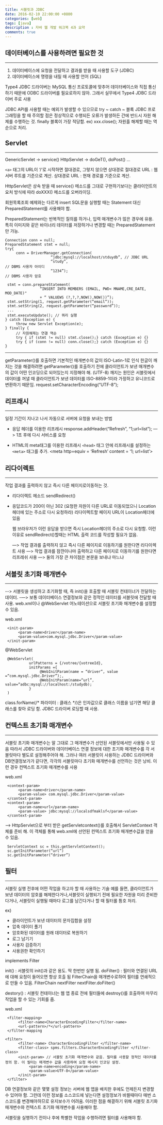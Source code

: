 ```yaml
---
title: 서블릿과 JDBC
date: 2016-02-10 22:00:00 +0800
categories: [web]
tags: [java]
description : 자바 웹 개발 워크북 4과 요약
comments: true
---
```

## 데이터베이스를 사용하려면 필요한 것
***
1. 데이터베이스에 요청을 전달하고 결과를 받을 때 사용할 도구 (JDBC)
2. 데이터베이스에 명령을 내릴 때 사용할 언어 (SQL)

Type4 JDBC 드라이버는 MySQL 통신 프로토콜에 맞추어 데이터베이스와 직접 통신하기 때문에 ODBC 드라이버를 필요로하지 않아. 그래서 실무에서 Type4 JDBC 드라이버 주로 사용

JDBC API를 사용할 때는 예외가 발생할 수 있으므로 try ~ catch ~ 블록
JDBC 프로그래밍을 할 때 주의할 점은 정상적으로 수행되든 오류가 발생하든 간에 반드시 자원 해제를 수행하는 것.
finally 블록이 가장 적당함. ex) xxx.close();
자원흘 해제할 때는 역순으로 처리.

## Servlet
***
GenericServlet -> service()
HttpServlet -> doGeT(), doPost() ...

`<a>` 태그의 URL이 ‘/‘로 시작하면 절대경로, 그렇지 않으면 상대경로
절대경로 URL : 웹 서버 루트를 기준으로 계산.
상대경로 URL : 현재 경로를 기준으로 계산.

HttpServlet은 상속 받을 때 service() 메소드를 그대로 구현하기보다는 클라이언트의 요처 방식에 따라 doXXX() 메소드를 오버라이딩.

회원목록조회 예제와는 다르게 insert SQL문을 실행할 때는 Statement 대신 PreparedStatement를 사용해야 함.

PreparedStatement는 반복적인 질의를 하거나, 입력 매개변수가 많은 경우에 유용.
특히 이미지와 같은 바이너리 데이터를 저장하거나 변경할 때는 PreparedStatement만 가능.

	Connection conn = null;
	PreparedStatement stmt = null;
	try{
    	 conn = DriverManager.getConnection(
                         “jdbc:mysql://localhost/stduydb”, // JDBC URL
                         “study”,                                         // DBMS 사용자 아이디
                         “1234”);                                        // DBMS 사용자 암호

     stmt = conn.prepareStatement(
                    “INSERT INTO MEMBERS (EMAIL, PWD< MNAME,CRE_DATE, MOD_DATE)"
                    + “ VALUEWS (?,?,?,NOW(),NOW())”);
     stmt.setString(1, request.getParameter(“email”));
     stmt.setString(2, request.getParameter(“password”));
     ...
     stmt.executeUpdate(); // 쿼리 실행
	} catch (Exception e) {
    	 throw new Servlet Exception(e);
	} finally {
	     // 자원해제는 연결 역순
    	 try { if (stmt != null) stmt.close();} catch (Exception e) {}
	     try { if (conn != null) conn.close();} catch (Exception e) {}
	}

***
getParameter()를 호출하면 기본적인 매개변수의 값이 ISO-Latin-1로 인식
한글이 깨지는 것을 해결하려면 getParameter()를 호출하기 전에 클라이언트가 보낸 매개변수의 값이 어떤 인코딩으로 되어있는지 지정해야 해. (UTF-8)
깨지는 원인은 서블릿에서 데이터를 꺼낼 때 클라이언트가 보낸 데이터를 ISO-8859-1이라 가정하고 유니코드로 변환하기 때문임.
request.setCharacterEncoding(“UTF-8”);

## 리프래시
***
일정 기간이 지나고 나서 자동으로 서버에 요청을 보내는 방법

- 응답 헤더를 이용한 리프레시
	response.addHeader(“Refresh”, “1;url=list”); —> 1초 후에 다시 서비스를 요청

- HTML의 meta태그를 이용한 리프래시
`<head>` 태그 안에 리프래시를 설정하는 `<meta>` 태그를 추가.
	<meta http=equiv = ‘Refresh’ content = ‘1; url=list’>



## 리다이렉트
***
작업 결과를 출력하지 않고 즉시 다른 페이지로이동하는 것.

- 리다이렉트 메소드 sendRedirect()
- 응답코드가 200이 아닌 302 (요청한 자원이 다른 URL로 이동되었으니 Location헤더에 있는 주소로 다시 요청하라)
리다이렉트할 페이지 URL이 Location헤더에 있음

     웹 브라우저가 이런 응답을 받으면 즉시 Location헤더의 주소로 다시 요청함.
     이런 이유로 sendRedirect()할때는 HTML 출력 코드를 작성할 필요가 없음.

     —> 작업 결과를 출력하지 않고 즉시 다른 페이지로 이동하기를 원한다면 리다이렉트 사용
     —> 작업 결과를 잠깐이나마 출력하고 다른 페이지로 이동하기를 원한다면 리프레쉬 사용
     —> 둘의 가장 큰 차이점은 본문을 보내냐 마느냐

## 서블릿 초기화 매개변수
***
--> 서블릿을 생성하고 초기화할 때, 즉 init()을 호출할 때 서블릿 컨테이너가 전달하는 데이터.
-—> 보통 데이터베이스 연결정보와 같은 정적인 데이터를 서블릿에 전달할 때 사용.
web.xml이나 @WebServlet 어노테이션으로 서블릿 초기화 매개변수를 설정할 수 있음.


web.xml

     <init-param>
          <param-name>driver</param-name>
          <param-value>com.mysql.jdbc.Driver</param-value>
     </init-param>

@WebServlet

     @WebServlet(
               urlPatterns = {/votree/{votreeId},
               initParams ={
                    @WebInitParam(name = “driver”, value =“com.mysql.jdbc.Driver”);,
                    @WebInitParam(name=“url”, value=“adbc:mysql://localhost:/studydb);
               }
     )

class.forName(/* 파라미터 : 클래스 */)은 인자값으로 클래스 이름을 넘기면 해당 클래스를 찾아 로딩 함.
JDBC 드라이버 로딩할 때 사용.

## 컨텍스트 초기화 매개변수
***
서블릿 초기화 매개변수는 말 그대로 그 매개변수가 선언된 서블릿에서만 사용될 수 있음
따라서 JDBC 드라이버와 데이터베이스 연결 정보에 대한 초기화 매개변수를 각 서블릿마다 별도로 설정해주어야 해.
그러나 여러 서블릿이 사용하는 JDBC 드라이버와 DB연결정보가가 같다면, 각각의 서블릿마다 초기화 매개변수를 선언하는 것은 낭비. 이런 경우 컨텍스트 초기화 매개변수를 사용

web.xml

     <context-param>
          <param-name>driver</param-name>
          <param-value> com.mysql.jdbc.Driver</param-value>
     </context-param>
     <context-param>
          <param-name>url</param-name>
          <param-value> jdbc:mysql://localsdfmaklsf</param-value>
     </context-param>

—> HttpServlet으로 부터 받은 getServletcontext()를 호출해서 ServletContext 객체를 준비 해.
이 객체를 통해 web.xml에 선언된 컨텍스트 초기화 매개변수값을 얻을 수 있음.

     ServletContext sc = this.getServletContext();
     sc.getInitParameter(“url”)
     sc.getInitParameter(“driver”)

## 필터
***
서블릿 실행 전후에 어떤 작업을 하고자 할 때 사용하는 기술
예를 들면, 클라이언트가 보낸 데이터의 암호를 해제한다거나,서블릿이 실행되기 전에 필요한 자원을 미리 준비한다거나, 서블릿이 실행될 때마다 로그를 남긴다거나 할 때 필터롤 틍호 처리.

ex)
- 클라이언트가 보낸 데이터의 문자집합을 설정
- 압축 데이터 풀기
- 암호화된 데이터를 원래 데이터로 복원하기
- 로그 남기기
- 사용자 검증하기
- 사용권한 확인하기

implements Filter

init() : 서블릿의 init()과 같은 용도. 딱 한번만 실행 됨.
doFilter() : 필터와 연결된 URL에 대해 요청이 들어오면 항상 호출 됨
FilterChain을 매개변수로하여 필터를 연쇄적으로 만들 수 있음.
FilterChain nextFilter
nextFilter.doFilter()

destory() : 서블릿 컨테이너는 웹 앱 종료 전에 필터들에 destroy()를 호출하여 마무리 작업을 할 수 있는 기회를 줌.

web.xml

     <filter-mapping>
          <filter-name>CharacterEncodingFilter</filter-name>
          <url-pattern>/*</url-pattern>
     </filter-mapping

	<filter>
          <filter-name> CharacterEncodingFilter </filter-name>
          <filter-class> spms.filters.CharacterEncodingFilter </filter-class>
          <init-param> // 서블릿 초기화 매개변수와 같음. 필터를 사용할 정적인 데이터를 정의 함. 이 필터는 매개변수 값을 사용하여 요청 메시지 인코딩 설정.
               <param-name>encoding</param-name>
               <param-value>UTF-8</param-value>
          </init-param>
     </filter>


DB 연결정보와 같은 몇몇 설정 정보는 서버에 웹 앱을 배치한 후에도 언제든지 변경할 수 있어야 함.
그런데 이런 정보를 소스코드에 넣는다면 설정정보가 바뀔때마다 매번 소스코드를 변경해야하므로 유지보수가 어려움.
이러한 점을 해결하기 위해 서블릿 초기화 매개변수와 컨텍스트 초기화 매개변수를 사용해야 함.

서블릿을 실행하기 전이나 후에 특별한 작업을 수행하려면 필터를 사용해야 함.
